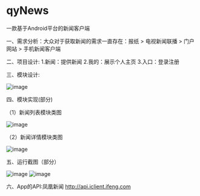 # qyNews
一款基于Android平台的新闻客户端

一、需求分析：大众对于获取新闻的需求一直存在：报纸 > 电视新闻联播 > 门户网站 > 手机新闻客户端


二、项目设计: 1.新闻：提供新闻 2.我的：展示个人主页 3.入口：登录注册

三、模块设计:

![image](https://github.com/wuwuhuai/qyNews/blob/master/%E6%A8%A1%E5%9D%97%E8%AE%BE%E8%AE%A1%E5%9B%BE.png)


四、模块实现(部分)

（1）新闻列表模块类图

![image](https://github.com/wuwuhuai/qyNews/blob/master/%E6%96%B0%E9%97%BB%E5%88%97%E8%A1%A8%E6%A8%A1%E5%9D%97%E7%B1%BB%E5%9B%BE.png)

（2）新闻详情模块类图

![image](https://github.com/wuwuhuai/qyNews/blob/master/%E6%96%B0%E9%97%BB%E8%AF%A6%E6%83%85%E6%A8%A1%E5%9D%97%E7%B1%BB%E5%9B%BE.png)

五、运行截图（部分）

![image](https://github.com/wuwuhuai/qyNews/blob/master/%E6%96%B0%E9%97%BB%E5%88%97%E8%A1%A8%E4%B8%8E%E6%96%B0%E9%97%BB%E8%AF%A6%E6%83%85%E8%BF%90%E8%A1%8C%E6%88%AA%E5%9B%BE.png)
![image](https://github.com/wuwuhuai/qyNews/blob/master/%E8%A3%81%E5%89%AA%E5%B8%83%E5%B1%80%E4%B8%8E%E6%B5%81%E5%BC%8F%E5%B8%83%E5%B1%80%E8%BF%90%E8%A1%8C%E6%88%AA%E5%9B%BE.png)

六、App的API:凤凰新闻 http://api.iclient.ifeng.com
